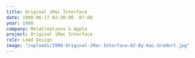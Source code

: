```yaml
---
title: Original iMac Interface
date: 1998-06-17 02:38:00 -07:00
year: 1998
company: MetaCreations & Apple
project: Original iMac Interface
role: Lead Design
image: "/uploads/1998-Original-iMac-Interface-02-By-Kai-Gradert.jpg"
---
```


